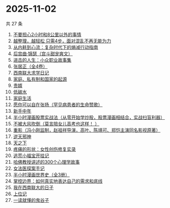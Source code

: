 # 2025-11-02

共 27 条

<!-- BEGIN WEREAD -->
<!-- 最后更新时间 2025-11-02 04:08:36 +0800 -->
1. [不要担心2小时和8公里以外的事情](https://weread.qq.com/web/bookDetail/14132cf0813abaa05g015d6e)
1. [越整理，越轻松 只需4步，面对混乱不再无能为力](https://weread.qq.com/web/bookDetail/a8732a00813ab953eg011dd0)
1. [从内耗到心流：复杂时代下的熵减行动指南](https://weread.qq.com/web/bookDetail/65932700813ab7a60g010c78)
1. [后宫曲·锦瑟（宫斗甜宠爽文）](https://weread.qq.com/web/bookDetail/4a532f10813aba89fg015dcc)
1. [进击的人生：小众职业故事集](https://weread.qq.com/web/bookDetail/3ec321e0813aba912g0133e6)
1. [张居正（全4卷）](https://weread.qq.com/web/bookDetail/6ea328d071a224dc6eafbe2)
1. [西南联大求学日记](https://weread.qq.com/web/bookDetail/8823298072901ee08829587)
1. [家庭、私有制和国家的起源](https://weread.qq.com/web/bookDetail/dc2325a0813ab706fg0123e1)
1. [贵婿](https://weread.qq.com/web/bookDetail/d6032890813aba92ag010282)
1. [低碳水](https://weread.qq.com/web/bookDetail/16e32c50813aba461g018746)
1. [家庭生活](https://weread.qq.com/web/bookDetail/4a9326d0722fa7074a94daa)
1. [愿你可以自在张扬（罕见病患者的生命赞歌）](https://weread.qq.com/web/bookDetail/866324f0813ab9b70g013cde)
1. [新手中年](https://weread.qq.com/web/bookDetail/83132ab0813aba8f9g01305f)
1. [半小时漫画股票实战法（从零开始学炒股，股票漫画相结合，实战扫盲利器）](https://weread.qq.com/web/bookDetail/d7c32f9071d7b82ed7c9b52)
1. [不被大风吹倒（莫言陪女儿高考也这样！ ）](https://weread.qq.com/web/bookDetail/2c032e80813ab95aag019524)
1. [重影（冯小刚监制，赵祖祥导演，高叶、陈靖可、郑恺主演同名影视原著）](https://weread.qq.com/web/bookDetail/ae532ca0813ab9c72g012041)
1. [逆天邪神](https://weread.qq.com/web/bookDetail/08632a005892980860a4192)
1. [天之下](https://weread.qq.com/web/bookDetail/4de326a0721770aa4de95f4)
1. [疼痛的形状：女性创伤修复实录](https://weread.qq.com/web/bookDetail/17c32790813aba136g0195b7)
1. [逃荒小福宝开挂记](https://weread.qq.com/web/bookDetail/46232e30813aba8d4g018754)
1. [哈佛教授讲述的300个心理学故事](https://weread.qq.com/web/bookDetail/93c32fa054c80593ced4399)
1. [女法医探案手记](https://weread.qq.com/web/bookDetail/33832d30813aba89eg012b59)
1. [半小时漫画世界史（全3册）](https://weread.qq.com/web/bookDetail/a6932860813aba9b4g014188)
1. [掌控边界：如何真实地表达自己的需求和底线](https://weread.qq.com/web/bookDetail/fd232780813ab916cg0159d8)
1. [我在西南联大的日子](https://weread.qq.com/web/bookDetail/75732a50813ab7be6g0121ac)
1. [上位记](https://weread.qq.com/web/bookDetail/49532f00813aba929g0184ea)
1. [一读就懂的鬼谷子](https://weread.qq.com/web/bookDetail/22c32540813ab8bf2g012457)
<!-- END WEREAD -->